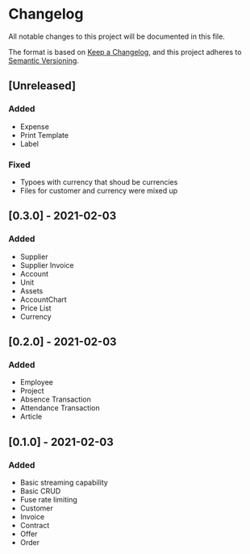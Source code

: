 # Changelog
All notable changes to this project will be documented in this file.

The format is based on [Keep a Changelog](https://keepachangelog.com/en/1.0.0/),
and this project adheres to [Semantic Versioning](https://semver.org/spec/v2.0.0.html).

## [Unreleased]
### Added
- Expense
- Print Template
- Label
### Fixed
- Typoes with currency that shoud be currencies
- Files for customer and currency were mixed up

## [0.3.0] - 2021-02-03
### Added
- Supplier
- Supplier Invoice
- Account
- Unit
- Assets
- AccountChart
- Price List
- Currency

## [0.2.0] - 2021-02-03
### Added
- Employee
- Project
- Absence Transaction
- Attendance Transaction
- Article

## [0.1.0] - 2021-02-03
### Added
- Basic streaming capability
- Basic CRUD
- Fuse rate limiting
- Customer
- Invoice
- Contract
- Offer
- Order
